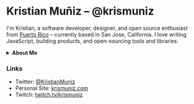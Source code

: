 # Kristian Muñiz – @krismuniz

I'm Kristian, a software developer, designer, and open source enthusiast from [Puerto Rico](https://wikipedia.org/wiki/Puerto_Rico "Link to Puerto Rico's Wikipedia Page") – currently based in San Jose, California. I love writing JavaScript, building products, and open-sourcing tools and libraries.

<details>
  <summary><strong>About Me</strong></summary>

### Work

I’m currently an engineer at [Airkit](https://airkit.com), a low-code digital engagement platform.

Previously, I was CTO & Co-Founder of [Claimbot](https://claimbotcx.com), a customer experience automation platform for businesses in the insurance and automotive industries.

### Hobbies

About half of my free time is split between maintaining and ([casually](https://krismuniz.com/posts/casual-open-source)) contributing to open source projects here on [GitHub](https://github.com/krismuniz), making music, and [writing](https://krismuniz.com/posts) (occasionally).
  
</details>

### Links

- Twitter: [@KristianMuniz](https://twitter.com/kristianmuniz)
- Personal Site: [krismuniz.com](https://krismuniz.com)
- Twitch: [twitch.tv/krismuniz](https://twitch.tv/krismuniz)
